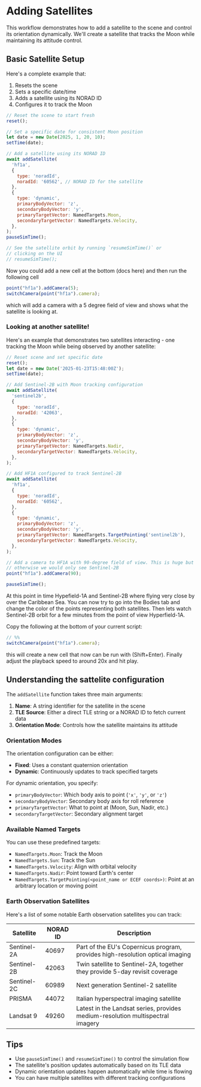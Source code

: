 # Adding Satellites

This workflow demonstrates how to add a satellite to the scene and control its
orientation dynamically. We'll create a satellite that tracks the Moon while
maintaining its attitude control.

## Basic Satellite Setup

Here's a complete example that:
1. Resets the scene
2. Sets a specific date/time
3. Adds a satellite using its NORAD ID
4. Configures it to track the Moon

```javascript
// Reset the scene to start fresh
reset();

// Set a specific date for consistent Moon position
let date = new Date(2025, 1, 20, 10);
setTime(date);

// Add a satellite using its NORAD ID
await addSatellite(
  'hf1a',
  {
    type: 'noradId',
    noradId: '60562', // NORAD ID for the satellite
  },
  {
    type: 'dynamic',
    primaryBodyVector: 'z',
    secondaryBodyVector: 'y',
    primaryTargetVector: NamedTargets.Moon,
    secondaryTargetVector: NamedTargets.Velocity,
  },
);
pauseSimTime();

// See the satellite orbit by running `resumeSimTime()` or
// clicking on the UI
// resumeSimTime();
```

Now you could add a new cell at the bottom (docs here) and then run the
following cell

```js
point("hf1a").addCamera(5);
switchCamera(point("hf1a").camera);
```

which will add a camera with a 5 degree field of view and shows what the
satellite is looking at.


### Looking at another satellite!

Here's an example that demonstrates two satellites interacting - one tracking
the Moon while being observed by another satellite:

```javascript
// Reset scene and set specific date
reset();
let date = new Date('2025-01-23T15:48:00Z');
setTime(date);

// Add Sentinel-2B with Moon tracking configuration
await addSatellite(
  'sentinel2b',
  {
    type: 'noradId',
    noradId: '42063',
  },
  {
    type: 'dynamic',
    primaryBodyVector: 'z',
    secondaryBodyVector: 'y',
    primaryTargetVector: NamedTargets.Nadir,
    secondaryTargetVector: NamedTargets.Velocity,
  },
);

// Add HF1A configured to track Sentinel-2B
await addSatellite(
  'hf1a',
  {
    type: 'noradId',
    noradId: '60562',
  },
  {
    type: 'dynamic',
    primaryBodyVector: 'z',
    secondaryBodyVector: 'y',
    primaryTargetVector: NamedTargets.TargetPointing('sentinel2b'),
    secondaryTargetVector: NamedTargets.Velocity,
  },
);

// Add a camera to HF1A with 90-degree field of view. This is huge but
// otherwise we would only see Sentinel-2B
point("hf1a").addCamera(90);

pauseSimTime();
```

At this point in time Hypefield-1A and Sentinel-2B where flying very close by
over the Caribbean Sea. You can now try to go into the Bodies tab and change
the color of the points representing both satellites. Then lets watch
Sentinel-2B orbit for a few minutes from the point of view Hyperfield-1A.

Copy the following at the bottom of your current script:

```js
// %%
switchCamera(point("hf1a").camera);
```

this will create a new cell that now can be run with (Shift+Enter). Finally
adjust the playback speed to around 20x and hit play.


## Understanding the sattelite configuration

The `addSatellite` function takes three main arguments:

1. **Name**: A string identifier for the satellite in the scene
2. **TLE Source**: Either a direct TLE string or a NORAD ID to fetch current data
3. **Orientation Mode**: Controls how the satellite maintains its attitude

### Orientation Modes

The orientation configuration can be either:

- **Fixed**: Uses a constant quaternion orientation
- **Dynamic**: Continuously updates to track specified targets

For dynamic orientation, you specify:

- `primaryBodyVector`: Which body axis to point (`'x'`, `'y'`, or `'z'`)
- `secondaryBodyVector`: Secondary body axis for roll reference
- `primaryTargetVector`: What to point at (Moon, Sun, Nadir, etc.)
- `secondaryTargetVector`: Secondary alignment target

### Available Named Targets

You can use these predefined targets:
- `NamedTargets.Moon`: Track the Moon
- `NamedTargets.Sun`: Track the Sun
- `NamedTargets.Velocity`: Align with orbital velocity
- `NamedTargets.Nadir`: Point toward Earth's center
- `NamedTargets.TargetPointing(<point_name or ECEF coords>)`: Point at an arbitrary location or moving point

### Earth Observation Satellites

Here's a list of some notable Earth observation satellites you can track:

| Satellite    | NORAD ID | Description |
|--------------|----------|-------------|
| Sentinel-2A  | 40697    | Part of the EU's Copernicus program, provides high-resolution optical imaging |
| Sentinel-2B  | 42063    | Twin satellite to Sentinel-2A, together they provide 5-day revisit coverage |
| Sentinel-2C  | 60989    | Next generation Sentinel-2 satellite |
| PRISMA      | 44072    | Italian hyperspectral imaging satellite |
| Landsat 9   | 49260    | Latest in the Landsat series, provides medium-resolution multispectral imagery |


## Tips

- Use `pauseSimTime()` and `resumeSimTime()` to control the simulation flow
- The satellite's position updates automatically based on its TLE data
- Dynamic orientation updates happen automatically while time is flowing
- You can have multiple satellites with different tracking configurations
